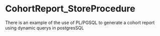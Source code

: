# CohortReport_StoreProcedure
There is an example of the use of PL/PGSQL to generate a cohort report using dynamic querys in postgresSQL
